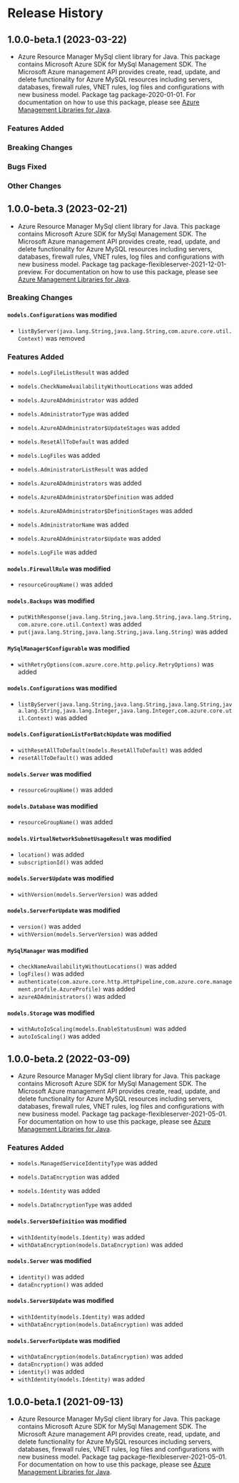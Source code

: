 # Release History

## 1.0.0-beta.1 (2023-03-22)

- Azure Resource Manager MySql client library for Java. This package contains Microsoft Azure SDK for MySql Management SDK. The Microsoft Azure management API provides create, read, update, and delete functionality for Azure MySQL resources including servers, databases, firewall rules, VNET rules, log files and configurations with new business model. Package tag package-2020-01-01. For documentation on how to use this package, please see [Azure Management Libraries for Java](https://aka.ms/azsdk/java/mgmt).

### Features Added

### Breaking Changes

### Bugs Fixed

### Other Changes

## 1.0.0-beta.3 (2023-02-21)

- Azure Resource Manager MySql client library for Java. This package contains Microsoft Azure SDK for MySql Management SDK. The Microsoft Azure management API provides create, read, update, and delete functionality for Azure MySQL resources including servers, databases, firewall rules, VNET rules, log files and configurations with new business model. Package tag package-flexibleserver-2021-12-01-preview. For documentation on how to use this package, please see [Azure Management Libraries for Java](https://aka.ms/azsdk/java/mgmt).

### Breaking Changes

#### `models.Configurations` was modified

* `listByServer(java.lang.String,java.lang.String,com.azure.core.util.Context)` was removed

### Features Added

* `models.LogFileListResult` was added

* `models.CheckNameAvailabilityWithoutLocations` was added

* `models.AzureADAdministrator` was added

* `models.AdministratorType` was added

* `models.AzureADAdministrator$UpdateStages` was added

* `models.ResetAllToDefault` was added

* `models.LogFiles` was added

* `models.AdministratorListResult` was added

* `models.AzureADAdministrators` was added

* `models.AzureADAdministrator$Definition` was added

* `models.AzureADAdministrator$DefinitionStages` was added

* `models.AdministratorName` was added

* `models.AzureADAdministrator$Update` was added

* `models.LogFile` was added

#### `models.FirewallRule` was modified

* `resourceGroupName()` was added

#### `models.Backups` was modified

* `putWithResponse(java.lang.String,java.lang.String,java.lang.String,com.azure.core.util.Context)` was added
* `put(java.lang.String,java.lang.String,java.lang.String)` was added

#### `MySqlManager$Configurable` was modified

* `withRetryOptions(com.azure.core.http.policy.RetryOptions)` was added

#### `models.Configurations` was modified

* `listByServer(java.lang.String,java.lang.String,java.lang.String,java.lang.String,java.lang.Integer,java.lang.Integer,com.azure.core.util.Context)` was added

#### `models.ConfigurationListForBatchUpdate` was modified

* `withResetAllToDefault(models.ResetAllToDefault)` was added
* `resetAllToDefault()` was added

#### `models.Server` was modified

* `resourceGroupName()` was added

#### `models.Database` was modified

* `resourceGroupName()` was added

#### `models.VirtualNetworkSubnetUsageResult` was modified

* `location()` was added
* `subscriptionId()` was added

#### `models.Server$Update` was modified

* `withVersion(models.ServerVersion)` was added

#### `models.ServerForUpdate` was modified

* `version()` was added
* `withVersion(models.ServerVersion)` was added

#### `MySqlManager` was modified

* `checkNameAvailabilityWithoutLocations()` was added
* `logFiles()` was added
* `authenticate(com.azure.core.http.HttpPipeline,com.azure.core.management.profile.AzureProfile)` was added
* `azureADAdministrators()` was added

#### `models.Storage` was modified

* `withAutoIoScaling(models.EnableStatusEnum)` was added
* `autoIoScaling()` was added

## 1.0.0-beta.2 (2022-03-09)

- Azure Resource Manager MySql client library for Java. This package contains Microsoft Azure SDK for MySql Management SDK. The Microsoft Azure management API provides create, read, update, and delete functionality for Azure MySQL resources including servers, databases, firewall rules, VNET rules, log files and configurations with new business model. Package tag package-flexibleserver-2021-05-01. For documentation on how to use this package, please see [Azure Management Libraries for Java](https://aka.ms/azsdk/java/mgmt).

### Features Added

* `models.ManagedServiceIdentityType` was added

* `models.DataEncryption` was added

* `models.Identity` was added

* `models.DataEncryptionType` was added

#### `models.Server$Definition` was modified

* `withIdentity(models.Identity)` was added
* `withDataEncryption(models.DataEncryption)` was added

#### `models.Server` was modified

* `identity()` was added
* `dataEncryption()` was added

#### `models.Server$Update` was modified

* `withIdentity(models.Identity)` was added
* `withDataEncryption(models.DataEncryption)` was added

#### `models.ServerForUpdate` was modified

* `withDataEncryption(models.DataEncryption)` was added
* `dataEncryption()` was added
* `identity()` was added
* `withIdentity(models.Identity)` was added

## 1.0.0-beta.1 (2021-09-13)

- Azure Resource Manager MySql client library for Java. This package contains Microsoft Azure SDK for MySql Management SDK. The Microsoft Azure management API provides create, read, update, and delete functionality for Azure MySQL resources including servers, databases, firewall rules, VNET rules, log files and configurations with new business model. Package tag package-flexibleserver-2021-05-01. For documentation on how to use this package, please see [Azure Management Libraries for Java](https://aka.ms/azsdk/java/mgmt).


